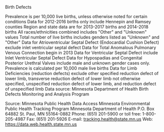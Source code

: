 

Birth Defects

Prevalence is per 10,000 live births, unless otherwise noted for certain conditions
Data for 2012-2016 births only include Hennepin and Ramsey counties
Region and state data are for 2013-2017 births and 2014-2018 births
All races/ethnicities combined includes "Other" and "Unknown" values
Total number of live births includes genders listed as "Unknown" and "Other"
Data for Atrioventricular Septal Defect (Endocardial Cushion Defect) exclude inlet ventricular septal defect
Data for Total Anomalous Pulmonary Venous Connection begin in 2013
Data for Ventricular Septal Defect include Inlet Ventricular Septal Defect
Data for Hypospadias and Congenital Posterior Urethral Valves include male and unknown gender cases only. Prevalence is calculated per 10,000 male live births
Data for Limb Deficiencies (reduction defects) exclude other specified reduction defect of lower limb, transverse reduction defect of lower limb not otherwise specified, unspecified reduction defect of lower limb, and reduction defect of unspecified limb
Data source: Minnesota Department of Health Birth Defects Monitoring and Analysis Program

Source:
Minnesota Public Health Data Access
Minnesota Environmental Public Health Tracking Program
Minnesota Department of Health
P.O. Box 64882
St. Paul, MN 55164-0882
Phone: (651) 201-5900 or toll free: 1-800-205-4987
Fax: (651) 201-5926
E-mail: tracking.health@state.mn.us
Web: https://data.web.health.state.mn.us 

